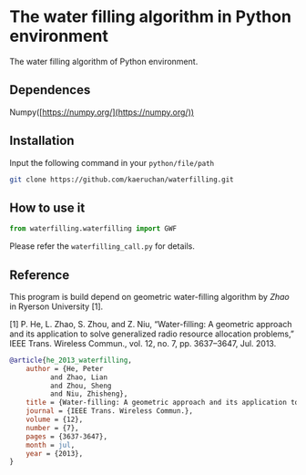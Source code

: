 # The water filling algorithm in Python environment

The water filling algorithm of Python environment.

## Dependences

Numpy([https://numpy.org/](https://numpy.org/))

## Installation

Input the following command in your `python/file/path`

```bash
git clone https://github.com/kaeruchan/waterfilling.git
```

## How to use it

```python
from waterfilling.waterfilling import GWF
```

Please refer the `waterfilling_call.py` for details.

## Reference

This program is build depend on geometric water-filling algorithm 
by _Zhao_ in Ryerson University [1].

[1] P. He, L. Zhao, S. Zhou, and Z. Niu, “Water-filling: A geometric approach and its application to solve generalized radio
resource allocation problems,” IEEE Trans. Wireless Commun., vol. 12, no. 7, pp. 3637–3647, Jul. 2013.

```bibtex
@article{he_2013_waterfilling,
    author = {He, Peter
          and Zhao, Lian
          and Zhou, Sheng
          and Niu, Zhisheng},
    title = {Water-filling: A geometric approach and its application to solve generalized radio resource allocation problems},
    journal = {IEEE Trans. Wireless Commun.},
    volume = {12},
    number = {7},
    pages = {3637-3647},
    month = jul,
    year = {2013},   
}
```